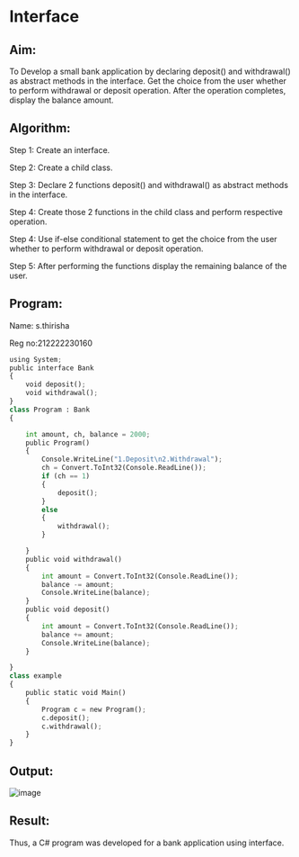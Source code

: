 # Interface

## Aim:
To Develop a small bank application by declaring deposit() and withdrawal() as abstract methods in the interface. Get the choice from the user whether to perform withdrawal or deposit operation. After the operation completes, display the balance amount.

## Algorithm:

Step 1: Create an interface.

Step 2: Create a child class.

Step 3: Declare 2 functions deposit() and withdrawal() as abstract methods in the interface.

Step 4: Create those 2 functions in the child class and perform respective operation.

Step 4: Use if-else conditional statement to get the choice from the user whether to perform withdrawal or deposit operation.

Step 5: After performing the functions display the remaining balance of the user.

## Program:
Name: s.thirisha 

Reg no:212222230160

```python
using System;
public interface Bank
{
    void deposit();
    void withdrawal();
}
class Program : Bank
{

    int amount, ch, balance = 2000;
    public Program()
    {
        Console.WriteLine("1.Deposit\n2.Withdrawal");
        ch = Convert.ToInt32(Console.ReadLine());
        if (ch == 1)
        {
            deposit();
        }
        else
        {
            withdrawal();
        }

    }
    public void withdrawal()
    {
        int amount = Convert.ToInt32(Console.ReadLine());
        balance -= amount;
        Console.WriteLine(balance);
    }
    public void deposit()
    {
        int amount = Convert.ToInt32(Console.ReadLine());
        balance += amount;
        Console.WriteLine(balance);
    }

}
class example
{
    public static void Main()
    {
        Program c = new Program();
        c.deposit();
        c.withdrawal();
    }
}
```


## Output:
![image](https://github.com/Leann4468/Interface/assets/121165979/8a01ab41-30c7-4cde-88e6-4c6f1f20587c)



## Result:
Thus, a C# program was developed for a bank application using interface.

